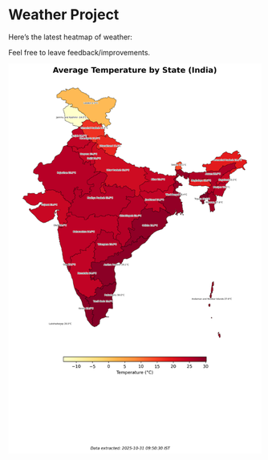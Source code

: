 # Weather Project

Here’s the latest heatmap of weather:

Feel free to leave feedback/improvements.

![India Heatmap](docs/assets/india_heatmap.png?v=043910)
